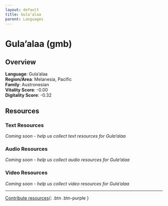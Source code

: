 ```yaml
---
layout: default
title: Gula’alaa
parent: Languages
---
```


# Gula’alaa (gmb)

## Overview

**Language**: Gula’alaa  
**Region/Area**: Melanesia, Pacific  
**Family**: Austronesian  
**Vitality Score**: -0.00  
**Digitality Score**: -0.32  

## Resources

### Text Resources
*Coming soon - help us collect text resources for Gula’alaa*

### Audio Resources
*Coming soon - help us collect audio resources for Gula’alaa*

### Video Resources
*Coming soon - help us collect video resources for Gula’alaa*

---

[Contribute resources](https://fairtrain.github.io/){: .btn .btn-purple }
